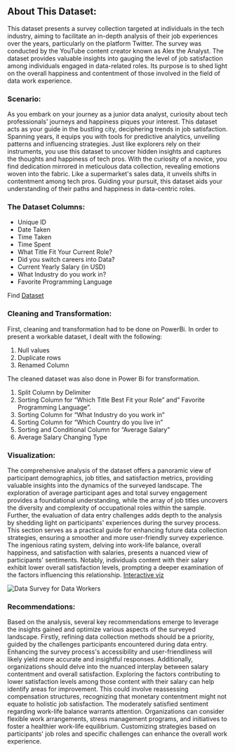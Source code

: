 <!DOCTYPE html>
<html>
</head>
<body>

<h2>About This Dataset:</h2>
<p>This dataset presents a survey collection targeted at individuals in the tech industry, aiming to facilitate an in-depth analysis of their job experiences over the years, particularly on the platform Twitter. The survey was conducted by the YouTube content creator known as Alex the Analyst. The dataset provides valuable insights into gauging the level of job satisfaction among individuals engaged in data-related roles. Its purpose is to shed light on the overall happiness and contentment of those involved in the field of data work experience.</p>

<h3>Scenario:</h3>
<p>As you embark on your journey as a junior data analyst, curiosity about tech professionals' journeys and happiness piques your interest. This dataset acts as your guide in the bustling city, deciphering trends in job satisfaction. Spanning years, it equips you with tools for predictive analytics, unveiling patterns and influencing strategies.
Just like explorers rely on their instruments, you use this dataset to uncover hidden insights and captures the thoughts and happiness of tech pros. With the curiosity of a novice, you find dedication mirrored in meticulous data collection, revealing emotions woven into the fabric. Like a supermarket's sales data, it unveils shifts in contentment among tech pros. Guiding your pursuit, this dataset aids your understanding of their paths and happiness in data-centric roles.</p>

<h3>The Dataset Columns:</h3>
<ul>
<li>Unique ID</li>
<li>Date Taken</li>
<li>Time Taken</li>
<li>Time Spent</li>
<li>What Title Fit Your Current Role?</li>
<li>Did you switch careers into Data?</li>
<li>Current Yearly Salary (in USD)</li>
<li>What Industry do you work in?</li>
<li>Favorite Programming Language</li>
</ul>
<p>Find <a href="https://github.com/AlexTheAnalyst/Power-BI/blob/main/Power%20BI%20-%20Final%20Project.xlsx">Dataset</a></p>

<h3>Cleaning and Transformation:</h3>
<p>First, cleaning and transformation had to be done on PowerBi. In order to present a workable dataset, I dealt with the following:</p>
<ol>
<li>Null values</li>
<li>Duplicate rows</li>
<li>Renamed Column</li>
</ol>
<p>The cleaned dataset was also done in Power Bi for transformation.</p>
<ol>
<li>Split Column by Delimiter</li>
<li>Sorting Column for “Which Title Best Fit your Role” and” Favorite Programming Language”.</li>
<li>Sorting Column for “What Industry do you work in”</li>
<li>Sorting Column for “Which Country do you live in”</li>
<li>Sorting and Conditional Column for “Average Salary”</li>
<li>Average Salary Changing Type</li>
</ol>

<h3>Visualization:</h3>
<p>The comprehensive analysis of the dataset offers a panoramic view of participant demographics, job titles, and satisfaction metrics, providing valuable insights into the dynamics of the surveyed landscape. The exploration of average participant ages and total survey engagement provides a foundational understanding, while the array of job titles uncovers the diversity and complexity of occupational roles within the sample.
Further, the evaluation of data entry challenges adds depth to the analysis by shedding light on participants' experiences during the survey process. This section serves as a practical guide for enhancing future data collection strategies, ensuring a smoother and more user-friendly survey experience. The ingenious rating system, delving into work-life balance, overall happiness, and satisfaction with salaries, presents a nuanced view of participants' sentiments. Notably, individuals content with their salary exhibit lower overall satisfaction levels, prompting a deeper examination of the factors influencing this relationship.
<a href="https://app.powerbi.com/groups/me/reports/665dc27e-fafd-44bb-84b6-fe14adb318b9/ReportSection?experience=power-bi">Interactive viz</a></p>
<img src="https://github.com/EmmanuelOlowuAdeyemi/Survey_for_DataWorkers_Powerbi/blob/main/Data%20Survey%20for%20Data%20Workers.jpg" alt="Data Survey for Data Workers">

<h3>Recommendations:</h3>
<p>Based on the analysis, several key recommendations emerge to leverage the insights gained and optimize various aspects of the surveyed landscape. Firstly, refining data collection methods should be a priority, guided by the challenges participants encountered during data entry. Enhancing the survey process's accessibility and user-friendliness will likely yield more accurate and insightful responses.
Additionally, organizations should delve into the nuanced interplay between salary contentment and overall satisfaction. Exploring the factors contributing to lower satisfaction levels among those content with their salary can help identify areas for improvement. This could involve reassessing compensation structures, recognizing that monetary contentment might not equate to holistic job satisfaction. The moderately satisfied sentiment regarding work-life balance warrants attention. Organizations can consider flexible work arrangements, stress management programs, and initiatives to foster a healthier work-life equilibrium. Customizing strategies based on participants' job roles and specific challenges can enhance the overall work experience.</p>

</body>
</html>
